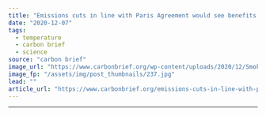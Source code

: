 ```yaml
---
title: "Emissions cuts in line with Paris Agreement would see benefits ‘within two decades’"
date: "2020-12-07"
tags: 
  - temperature
  - carbon brief
  - science
source: "carbon brief"
image_url: "https://www.carbonbrief.org/wp-content/uploads/2020/12/Smoke-emitting-from-factory-583x372.jpg"
image_fp: "/assets/img/post_thumbnails/237.jpg"
lead: ""
article_url: "https://www.carbonbrief.org/emissions-cuts-in-line-with-paris-agreement-would-see-benefits-within-two-decades"
---
```


---
